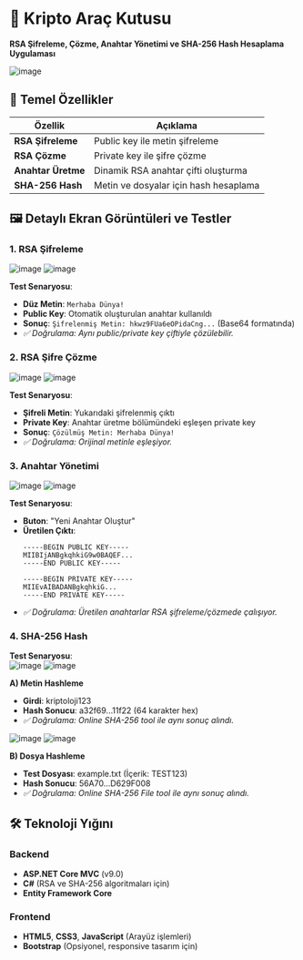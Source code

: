 # 🔐 Kripto Araç Kutusu

**RSA Şifreleme, Çözme, Anahtar Yönetimi ve SHA-256 Hash Hesaplama Uygulaması**

![image](https://github.com/user-attachments/assets/4f305235-0e34-4616-a6dd-ade44d8703dd)


## 🌟 Temel Özellikler
| Özellik | Açıklama |
|---------|----------|
| **RSA Şifreleme** | Public key ile metin şifreleme |
| **RSA Çözme** | Private key ile şifre çözme |
| **Anahtar Üretme** | Dinamik RSA anahtar çifti oluşturma |
| **SHA-256 Hash** | Metin ve dosyalar için hash hesaplama |


## 🖼️  Detaylı Ekran Görüntüleri ve Testler

### 1. RSA Şifreleme
![image](https://github.com/user-attachments/assets/16e125d2-89fa-463e-95d3-764fcd810184)   ![image](https://github.com/user-attachments/assets/854d97ae-3574-4206-842a-f329504b4558)

**Test Senaryosu**:  
- **Düz Metin**: `Merhaba Dünya!`  
- **Public Key**: Otomatik oluşturulan anahtar kullanıldı  
- **Sonuç**: `Şifrelenmiş Metin: hkwz9FUa6eOPidaCng...` (Base64 formatında)
- *✅ Doğrulama: Aynı public/private key çiftiyle çözülebilir.*

### 2. RSA Şifre Çözme
![image](https://github.com/user-attachments/assets/b68b3a16-ce6b-4f74-84af-c45935955337)   ![image](https://github.com/user-attachments/assets/e6b8e959-5f45-4a2e-ae7b-be218b8256e5)

**Test Senaryosu**:  
- **Şifreli Metin**: Yukarıdaki şifrelenmiş çıktı  
- **Private Key**: Anahtar üretme bölümündeki eşleşen private key  
- **Sonuç**: `Çözülmüş Metin: Merhaba Dünya!`
- *✅ Doğrulama: Orijinal metinle eşleşiyor.*

### 3. Anahtar Yönetimi
![image](https://github.com/user-attachments/assets/9d7404b4-a6c6-41fb-8be5-2a4b4467d54c)   ![image](https://github.com/user-attachments/assets/21e35c3a-0cc6-48b2-bafd-a5868c745cc1)

**Test Senaryosu**:  
- **Buton**: "Yeni Anahtar Oluştur"  
- **Üretilen Çıktı**:  
  ```text
  -----BEGIN PUBLIC KEY-----
  MIIBIjANBgkqhkiG9w0BAQEF...
  -----END PUBLIC KEY-----
  
  -----BEGIN PRIVATE KEY-----
  MIIEvAIBADANBgkqhkiG...
  -----END PRIVATE KEY-----
- *✅ Doğrulama: Üretilen anahtarlar RSA şifreleme/çözmede çalışıyor.*

### 4. SHA-256 Hash
**Test Senaryosu**:  
![image](https://github.com/user-attachments/assets/24cc9efe-721c-48db-88ef-2680813f05c4)   ![image](https://github.com/user-attachments/assets/42790f5c-3def-429b-851d-4bdcc9ad0854)

**A) Metin Hashleme**
- **Girdi**: kriptoloji123
- **Hash Sonucu**: a32f69...11f22 (64 karakter hex)
- *✅ Doğrulama: Online SHA-256 tool ile aynı sonuç alındı.*

![image](https://github.com/user-attachments/assets/587fe1ab-f257-40f1-b24d-c8d176ce2fab)   ![image](https://github.com/user-attachments/assets/e3709322-cac5-4cc8-9cab-bfae84e6f68d)

**B) Dosya Hashleme**
- **Test Dosyası**: example.txt (İçerik: TEST123)
- **Hash Sonucu**: 56A70...D629F008
- *✅ Doğrulama: Online SHA-256 File tool ile aynı sonuç alındı.*
   
## 🛠️ Teknoloji Yığını
### Backend
- **ASP.NET Core MVC** (v9.0)
- **C#** (RSA ve SHA-256 algoritmaları için)
- **Entity Framework Core** 

### Frontend
- **HTML5**, **CSS3**, **JavaScript** (Arayüz işlemleri)
- **Bootstrap** (Opsiyonel, responsive tasarım için)

